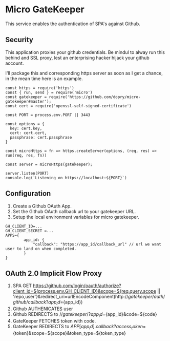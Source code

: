 # Micro GateKeeper

This service enables the authentication of SPA's against Github. 

## Security

This application proxies your github credentials. Be mindul to alway run this behind and SSL proxy, 
lest an enterprising hacker hijack your github account. 

I'll package this and corresponding https server as soon as I get a chance, in the mean time here is an example. 

```
const https = require('https')
const { run, send } = require('micro')
const gatekeeper = require('https://github.com/dopry/micro-gatekeeper#master');
const cert = require('openssl-self-signed-certificate')

const PORT = process.env.PORT || 3443

const options = {
  key: cert.key,
  cert: cert.cert,
  passphrase: cert.passphrase
}

const microHttps = fn => https.createServer(options, (req, res) => run(req, res, fn))

const server = microHttps(gatekeeper);

server.listen(PORT)
console.log(`Listening on https://localhost:${PORT}`)
```

## Configuration
1. Create a Github OAuth App.
2. Set the Github OAuth callback url to your gatekeeper URL.
3. Setup the local environment variables for micro gatekeeper.

```
GH_CLIENT_ID=... 
GH_CLIENT_SECRET =... 
APPS={ 
        app_id: {
            "callback": "https://app_id/callback_url" // url we want user to land on when completed. 
        }
} 
```

## OAuth 2.0 Implicit Flow Proxy 

1. SPA GET https://github.com/login/oauth/authorize?client_id=${process.env.GH_CLIENT_ID}&scope=${req.query.scope || 'repo,user'}&redirect_uri=urlEncodeComponent(http://${gatekeeper}/auth/github/callback?app_id=${app_id})
1. Github AUTHENICATES user
1. Github REDIRECTS to //${gatekeeper}/?app_id=${app_id}&code=${code}
1. GateKeeper FETCHES token with code.
1. GateKeeper REDIRECTS to ${APP[app_id].callback}?access_token=${token}&scope=${scope}&token_type=${token_type}
